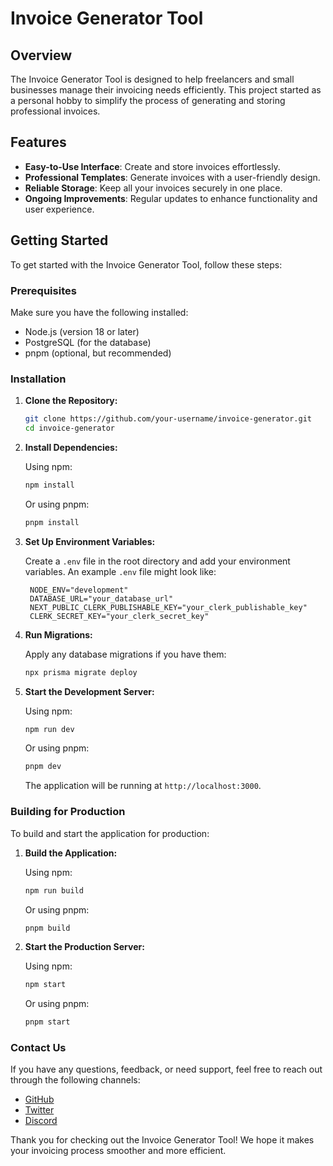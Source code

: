 # Invoice Generator Tool

## Overview

The Invoice Generator Tool is designed to help freelancers and small businesses manage their invoicing needs efficiently. This project started as a personal hobby to simplify the process of generating and storing professional invoices.

## Features

- **Easy-to-Use Interface**: Create and store invoices effortlessly.
- **Professional Templates**: Generate invoices with a user-friendly design.
- **Reliable Storage**: Keep all your invoices securely in one place.
- **Ongoing Improvements**: Regular updates to enhance functionality and user experience.

## Getting Started

To get started with the Invoice Generator Tool, follow these steps:

### Prerequisites

Make sure you have the following installed:
- Node.js (version 18 or later)
- PostgreSQL (for the database)
- pnpm (optional, but recommended)

### Installation

1. **Clone the Repository:**

   ```sh
   git clone https://github.com/your-username/invoice-generator.git
   cd invoice-generator
   ```

2. **Install Dependencies:**

   Using npm:
   ```sh
   npm install
   ```

   Or using pnpm:
   ```sh
   pnpm install
   ```

3. **Set Up Environment Variables:**

   Create a `.env` file in the root directory and add your environment variables. An example `.env` file might look like:

   ```env
    NODE_ENV="development"
    DATABASE_URL="your_database_url"
    NEXT_PUBLIC_CLERK_PUBLISHABLE_KEY="your_clerk_publishable_key"
    CLERK_SECRET_KEY="your_clerk_secret_key"
   ```

4. **Run Migrations:**

   Apply any database migrations if you have them:

   ```sh
   npx prisma migrate deploy
   ```

5. **Start the Development Server:**

   Using npm:
   ```sh
   npm run dev
   ```

   Or using pnpm:
   ```sh
   pnpm dev
   ```

   The application will be running at `http://localhost:3000`.

### Building for Production

To build and start the application for production:

1. **Build the Application:**

   Using npm:
   ```sh
   npm run build
   ```

   Or using pnpm:
   ```sh
   pnpm build
   ```

2. **Start the Production Server:**

   Using npm:
   ```sh
   npm start
   ```

   Or using pnpm:
   ```sh
   pnpm start
   ```

### Contact Us

If you have any questions, feedback, or need support, feel free to reach out through the following channels:

- [GitHub](https://github.com/firasRoggai)
- [Twitter](https://twitter.com/FirasRoggai)
- [Discord](https://discord.com/users/573895146588864525)

Thank you for checking out the Invoice Generator Tool! We hope it makes your invoicing process smoother and more efficient.